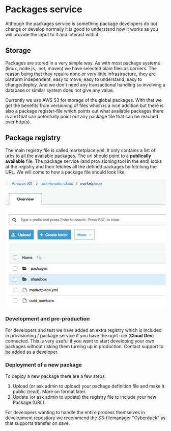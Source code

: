 # Packages service

Although the packages service is something package developers do not change or develop normally it is good to understand how it works as you will provide the input to it and interact with it.

## Storage

Packages are stored in a very simple way. As with most package systems \(linux, node.js, .net, maven\) we have selected plain files as carriers. The reason being that they require none or very little infrastructure, they are platform independent, easy to move, easy to understand, easy to change/deploy. And we don't need any transactional handling so involving a database or similar system does not give any value.

Currently we use AWS S3 for storage of the global packages. With that we get the benefits from versioning of files which is a nice addition but there is also a package register-file which points out what available packages there is and that can potentially point out any package file that can be reached over http\(s\).

## Package registry

The main registry file is called marketplace.yml. It only contains a list of url:s to all the available packages. The url should point to a **publically available** file. The package service \(and provisioning tool in the end\) looks at the registry and then fetches all the defined packages by fetching the URL. We will come to how a package file should look like.

![](/assets/registry-s3.png)

### Development and pre-production

For developers and test we have added an extra registry which is included in provisioning / package service if you have the right role \(**Cloud Dev**\) connected. This is very useful if you want to start developing your own packages without risking them turning up in production. Contact support to be added as a developer.

### Deployment of a new package

To deploy a new package there are a few steps.

1. Upload \(or ask admin to upload\) your package definition file and make it public \(read\). More on format later.
2. Update \(or ask admin to update\) the registry file to include your new Package \(URL\).

For developers wanting to handle the entire process themselves in development repository we recommend the S3-filemanager "Cyberduck" as that supports transfer on save.

